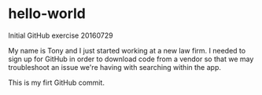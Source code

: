 # hello-world
Initial GitHub exercise 20160729

My name is Tony and I just started working at a new law firm. I needed to sign up for GitHub in order to download code from a vendor so that we may troubleshoot an issue we're having with searching within the app. 

This is my firt GitHub commit. 
